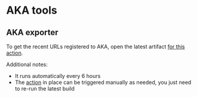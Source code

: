 # AKA tools


## AKA exporter

To get the recent URLs registered to AKA, open the latest artifact [for this action](https://github.com/unoplatform/aka.tools/actions/workflows/aka-exporter.yml).

Additional notes:
- It runs automatically every 6 hours
- The [action](https://github.com/unoplatform/aka.tools/actions/workflows/aka-exporter.yml) in place can be triggered manually as needed, you just need to re-run the latest build
